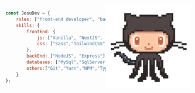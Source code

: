<img align='right' src="https://raw.githubusercontent.com/iCharlesZ/FigureBed/master/img/octocat.gif" width="230">

```javascript
const JesuDev = {
    roles: ["front-end developer", "back-end developer", "freelance"],
    skills: {
        frontEnd: {
            js: ["Vanilla", "NextJS", "ReactJS"],
            css: ["Sass","TailwindCSS"],
        },
        backEnd: ["NodeJS", "Express"],
        databases: ["MySql","SqlServer"],
        others:["Git","Yarn","NPM","TypeScript"],
    }
};

